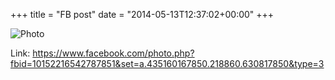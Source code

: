+++
title = "FB post"
date = "2014-05-13T12:37:02+00:00"
+++



![Photo](https://scontent.xx.fbcdn.net/v/t1.0-0/q83/s130x130/10336702_10152216542787851_524545407663656682_n.jpg?oh=42c36eab2ddd4396b04e058e530ce738&oe=59B79BD3)


Link: https://www.facebook.com/photo.php?fbid=10152216542787851&set=a.435160167850.218860.630817850&type=3
